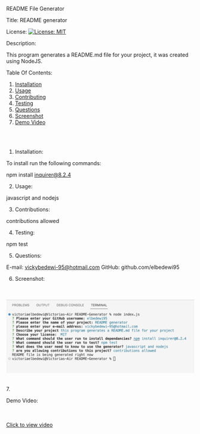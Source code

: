 README File Generator


Title: README generator

License: [![License: MIT](https://img.shields.io/badge/License-MIT-yellow.svg)](https://opensource.org/licenses/MIT)

Description:
    
This program generates a README.md file for your project, it was created using NodeJS.

Table Of Contents:
1.  <a href= "#inst">Installation</a>
2. <a href= "#use">Usage</a>
3. <a href= "#contr">Contributing</a>
4. <a href= "#test">Testing</a>
5. <a href= "#questions">Questions</a>
6. <a href= "#screenshot">Screenshot</a>
7. <a href= "#video">Demo Video</a>

<br> <br>

1.  <p id="inst">Installation:</p>

To install run the following commands:
    
npm install inquirer@8.2.4

2. <p id="use">Usage:</p>

javascript and nodejs

3. <p id="contr">Contributions:</p>

contributions allowed

4. <p id="test">Testing:</p>
    
npm test

5. <p id="questions">Questions: </p>
E-mail: vickybedewi-95@hotmail.com
GitHub: github.com/elbedewi95

6. <p id="screenshot"> Screenshot: </p>
<br> <br>
<img src="terminal-code.png">

<br>
7. <p id= "video"> Demo Video: </p>
<br> <br>
<a href="https://drive.google.com/file/d/1uGL3KgEcODoDUNeTyEenPgROcjunVTa1/view" target="_blank">Click to view video</a>

